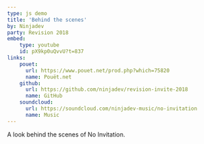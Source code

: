 ```yaml
---
type: js demo
title: 'Behind the scenes'
by: Ninjadev
party: Revision 2018
embed:
    type: youtube
    id: pX9kp0uQvvU?t=837
links:
    pouet:
      url: https://www.pouet.net/prod.php?which=75820
      name: Pouët.net
    github:
      url: https://github.com/ninjadev/revision-invite-2018
      name: GitHub
    soundcloud:
      url: https://soundcloud.com/ninjadev-music/no-invitation
      name: Music
---
```


A look behind the scenes of No Invitation.
